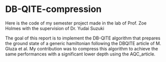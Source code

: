 # DB-QITE-compression
Here is the code of my semester project made in the lab of Prof. Zoe Holmes with the supervision of Dr. Yudai Suzuki

The goal of this report is to implement the DB-QITE algorithm that prepares the ground state
of a generic hamiltonian following the DBQITE article of M. Gluza et
al. My contribution was to compress this algorithm to achieve the same performances with
a significant lower depth using the AQC_article.
